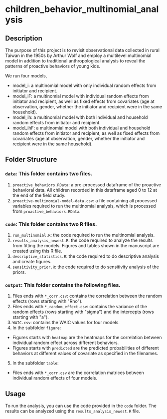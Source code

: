 # children_behavior_multinomial_analysis
## Description 
The purpose of this project is to revisit observational data collected in rural Taiwan in the 1950s by Arthur Wolf and employ a multilevel multinomial model in addition to traditional anthropological analysis to reveal the patterns of proactive behaviors of young kids.

We run four models, 
- model_i: a multinomial model with only individual random effects from initiator and recipient.
- model_iF: a multinomial model with individual random effects from initiator and recipient, as well as fixed effects from covariates (age at observation, gender, whether the initiator and recipient were in the same household).
- model_ih: a multinomial model with both individual and household random effects from initiator and recipient.
- model_ihF: a multinomial model with both individual and household random effects from initiator and recipient, as well as fixed effects from covariates (age at observation, gender, whether the initiator and recipient were in the same household).

## Folder Structure
### `data`: This folder contains two files.
1. `proactive_behaviors.RData`: a pre-processed dataframe of the proactive behavioral data. All children recorded in this dataframe aged 0 to 12 at the end of the field study.
2. `proactive-multinomial-model-data.csv`: a file containing all processed variables required to run the multinomial analysis, which is processed from `proactive_behaviors.RData`.
### `code`: This folder contains two R files.
1. `run_multinomial.R`: the code required to run the multinomial analysis.
2. `results_analysis_newest.R`: the code required to analyze the results from fitting the models. Figures and tables shown in the manuscript are created using this R file.
3. `descriptive_statistics.R`: the code required to do descriptive analysis and create figures.
4. `sensitivity_prior.R`: the code required to do sensitivity analysis of the priors.

### `output`: This folder contains the following files.
1. Files ends with `*_corr.csv`: contains the correlation between the random effects (rows starting with "Rho").
2. Files ends with `*_random_effect.csv`: contains the variance of the random effects (rows starting with "sigma") and the intercepts (rows starting with "a").
3. `WAIC.csv`: contains the WAIC values for four models.
4. In the subfolder `figure`:
- Figures starts with `heatmap` are the heatmaps for the correlation between individual random effect across different behaviors.
- Figures starts with `predicted` are the predicted probabilities of different behaviors at different values of covariate as specified in the filenames.
5. In the subfolder `table`:
- Files ends with `*_corr.csv` are the correlation matrices between individual random effects of four models.

## Usage
To run the analysis, you can use the code provided in the `code` folder. The results can be analyzed using the `results_analysis_newest.R` file. 


